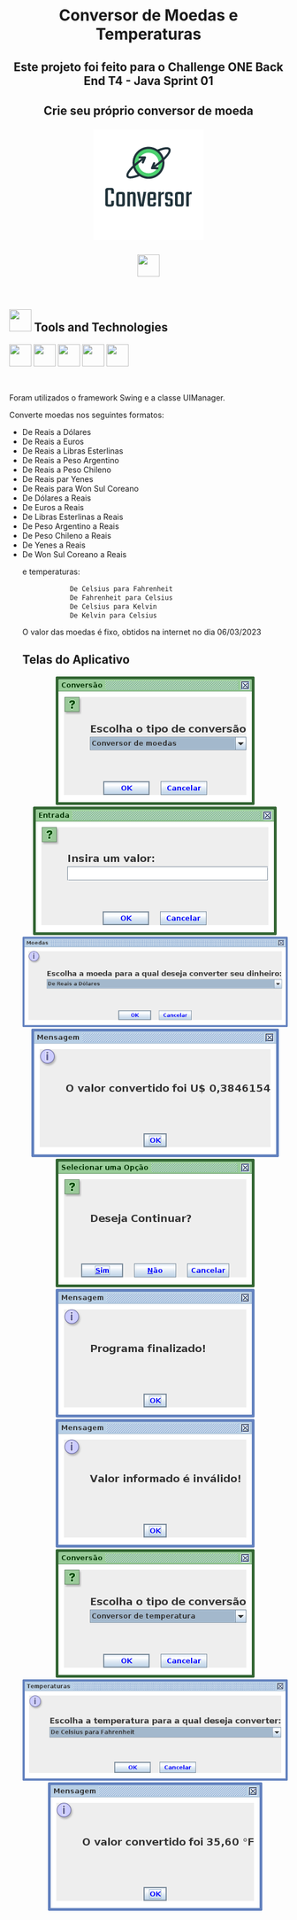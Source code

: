 <h1 align="center"> Conversor de Moedas e Temperaturas </h1>
<h2 align="center"> Este projeto foi feito para o Challenge ONE Back End T4 - Java Sprint 01
<h2 align="center"> Crie seu próprio conversor de moeda 
<p align="center">
  <img src="conversor.png" />
</p>

<div align="center">
<a  href="https://mlumoura.github.io/conversor/" target="_blank"><img src="https://cdn.jsdelivr.net/gh/devicons/devicon/icons/github/github-original.svg"  width="40" height="40"/></a>   
</div>
	
<br>

<h2> <img src="https://cdn.jsdelivr.net/gh/devicons/devicon/icons/git/git-original.svg" width="40" height="40"/> Tools and Technologies</h2>

<img src="https://cdn.jsdelivr.net/gh/devicons/devicon/icons/figma/figma-original.svg" width="40" height="40"/> <img src="https://cdn.jsdelivr.net/gh/devicons/devicon/icons/github/github-original.svg"  width="40" height="40"/>  <img src="https://cdn.jsdelivr.net/gh/devicons/devicon/icons/trello/trello-plain-wordmark.svg" width="40" height="40"/>   <img src="https://cdn.jsdelivr.net/gh/devicons/devicon/icons/markdown/markdown-original.svg"  width="40" height="40"/>   <img src="https://cdn.jsdelivr.net/gh/devicons/devicon/icons/java/java-original.svg" width="40" height="40"/> 

<br>

Foram utilizados o framework Swing e a classe UIManager.


Converte moedas nos seguintes formatos:
<ul>
<li>De Reais a Dólares
<li>De Reais a Euros
<li>De Reais a Libras Esterlinas
<li>De Reais a Peso Argentino
<li>De Reais a Peso Chileno
<li>De Reais par Yenes
<li>De Reais para Won Sul Coreano
<li>De Dólares a Reais
<li>De Euros a Reais
<li>De Libras Esterlinas a Reais
<li>De Peso Argentino a Reais
<li>De Peso Chileno a Reais
<Li>De Yenes a Reais
<li>De Won Sul Coreano a Reais
                
e temperaturas:  

				De Celsius para Fahrenheit
				De Fahrenheit para Celsius
				De Celsius para Kelvin
				De Kelvin para Celsius  
           
                
O valor das moedas é fixo, obtidos na internet no dia 06/03/2023

<h2> Telas do Aplicativo </h2>
 <p align="center">
  <img src="TelasConversor1.png" />  <img src="TelasConversor2.png" />  <img src="TelasConversor3.png" />  <img src="TelasConversor4.png" />  <img src="TelasConversor5.png" />  <img src="TelasConversor6.png" />  <img src="TelasConversor7.png" />  <img src="TelasConversor8.png" />  <img src="TelasConversor9.png" />  <img src="TelasConversor10.png" /> 
</p>
